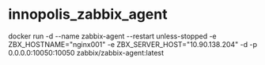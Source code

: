 # innopolis_zabbix_agent


docker run -d --name zabbix-agent --restart unless-stopped -e ZBX_HOSTNAME="nginx001" -e ZBX_SERVER_HOST="10.90.138.204" -d -p 0.0.0.0:10050:10050 zabbix/zabbix-agent:latest
